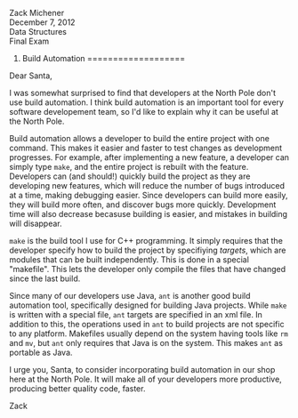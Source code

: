 Zack Michener  
December 7, 2012  
Data Structures  
Final Exam  

1) Build Automation
===================

Dear Santa,

I was somewhat surprised to find that developers at the North Pole don't use
build automation.  I think build automation is an important tool for every
software developement team, so I'd like to explain why it can be useful at the
North Pole.

Build automation allows a developer to build the entire project with one
command.  This makes it easier and faster to test changes as development
progresses.  For example, after implementing a new feature, a developer can
simply type `make`, and the entire project is rebuilt with the feature.
Developers can (and should!) quickly build the project as they are developing 
new features, which will reduce the number of bugs introduced at a time, making
debugging easier.  Since developers can build more easily, they will build more
often, and discover bugs more quickly.  Development time will also decrease
becasuse building is easier, and mistakes in building will disappear.

`make` is the build tool I use for C++ programming.  It simply requires that the
developer specify how to build the project by specifiying _targets_, which are
modules that can be built independently.  This is done in a special "makefile".
This lets the developer only compile the files that have changed since the last 
build.

Since many of our developers use Java, `ant` is another good build automation
tool, specifically designed for building Java projects.  While `make` is written
with a special file, `ant` targets are specified in an xml file.  In addition to
this, the operations used in `ant` to build projects are not specific to any
platform.  Makefiles usually depend on the system having tools like `rm` and
`mv`, but `ant` only requires that Java is on the system.  This makes `ant` as
portable as Java.

I urge you, Santa, to consider incorporating build automation in our shop here
at the North Pole.  It will make all of your developers more productive,
producing better quality code, faster.

Zack

